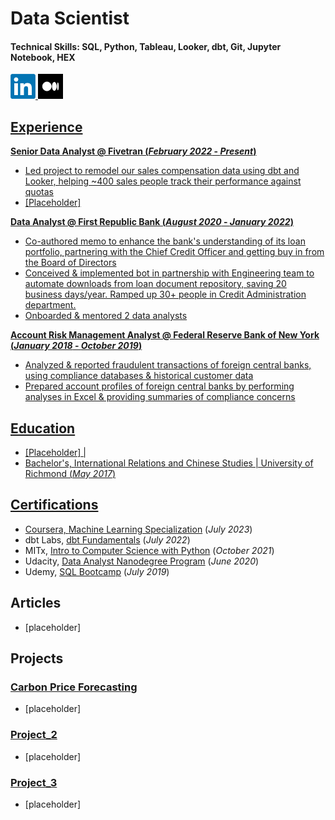 # Data Scientist

#### Technical Skills: SQL, Python, Tableau, Looker, dbt, Git, Jupyter Notebook, HEX

<a href="https://www.linkedin.com/in/chloe-lubin/"><img src="assets/img/linkedin_logo.png" alt="LinkedIn" width="40" height="40" /> <a href="https://chloe-lubin.medium.com/"><img src="assets/img/medium_logo.png" alt="Medium" width="40" height="40" />

## Experience
**Senior Data Analyst @ Fivetran (_February 2022_ - _Present_)**
* Led project to remodel our sales compensation data using dbt and Looker, helping ~400 sales people track their performance against quotas
* [Placeholder]

**Data Analyst @ First Republic Bank (_August 2020_ - _January 2022_)**
* Co-authored memo to enhance the bank's understanding of its loan portfolio, partnering with the Chief Credit Officer and getting buy in from the Board of Directors
* Conceived & implemented bot in partnership with Engineering team to automate downloads from loan document repository, saving 20 business days/year. Ramped up 30+ people in Credit Administration department.
* Onboarded & mentored 2 data analysts

**Account Risk Management Analyst @ Federal Reserve Bank of New York (_January 2018_ - _October 2019_)**
* Analyzed & reported fraudulent transactions of foreign central banks, using compliance databases & historical customer data
* Prepared account profiles of foreign central banks by performing analyses in Excel & providing summaries of compliance concerns

## Education
* [Placeholder] |
* Bachelor's, International Relations and Chinese Studies | University of Richmond (_May 2017_)

## Certifications
* Coursera, [Machine Learning Specialization](https://www.coursera.org/account/accomplishments/specialization/certificate/X5VVNJ6RTSTD) (_July 2023_)
* dbt Labs, [dbt Fundamentals](https://www.credential.net/69fcd590-2344-43ba-bc9a-0aa8cbbc75f4#gs.mnrv2c) (_July 2022_)
* MITx, [Intro to Computer Science with Python](https://courses.edx.org/certificates/bc75b9a3db7e4d3b8944a245678b5e1a) (_October 2021_)
* Udacity, [Data Analyst Nanodegree Program](https://graduation.udacity.com/confirm/NDPFPUCE) (_June 2020_)
* Udemy, [SQL Bootcamp](https://www.udemy.com/certificate/UC-7ZN6YVPU/) (_July 2019_)

## Articles
* [placeholder]
## Projects
### [Carbon Price Forecasting](https://github.com/chloelubin/carbon_price_forecasting)
* [placeholder]

### [Project_2](https://github.com/chloelubin/project_2)
* [placeholder]

### [Project_3](https://github.com/chloelubin/project_3)
* [placeholder]